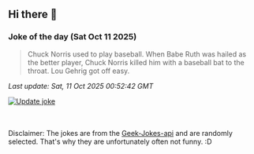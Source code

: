 ## Hi there 👋

### Joke of the day (Sat Oct 11 2025)
<!-- joke -->
>Chuck Norris used to play baseball. When Babe Ruth was hailed as the better player, Chuck Norris killed him with a baseball bat to the throat. Lou Gehrig got off easy.
<!-- /joke -->

*Last update: Sat, 11 Oct 2025 00:52:42 GMT*

[![Update joke](https://github.com/nclskfm/nclskfm/actions/workflows/joke.yml/badge.svg)](https://github.com/nclskfm/nclskfm/actions/workflows/joke.yml)

<br><br>
Disclaimer: The jokes are from the [Geek-Jokes-api](https://github.com/sameerkumar18/geek-joke-api) and are randomly selected. That's why they are unfortunately often not funny. :D
